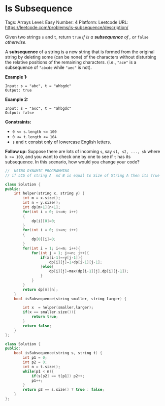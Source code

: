 # Is Subsequence

Tags: Arrays
Level: Easy
Number: 4
Platform: Leetcode
URL: https://leetcode.com/problems/is-subsequence/description/

Given two strings `s` and `t`, return `true` *if  is a **subsequence** of , or* `false` *otherwise*.

A **subsequence** of a string is a new string that is formed from the original string by deleting some (can be none) of the characters without disturbing the relative positions of the remaining characters. (i.e., `"ace"` is a subsequence of `"abcde` while `"aec"` is not).

**Example 1:**

```
Input: s = "abc", t = "ahbgdc"
Output: true

```

**Example 2:**

```
Input: s = "axc", t = "ahbgdc"
Output: false

```

**Constraints:**

- `0 <= s.length <= 100`
- `0 <= t.length <= 104`
- `s` and `t` consist only of lowercase English letters.

**Follow up:** Suppose there are lots of incoming `s`, say `s1, s2, ..., sk` where `k >= 109`, and you want to check one by one to see if `t` has its subsequence. In this scenario, how would you change your code?

```cpp
//  USING DYNAMIC PROGRAMMING 
// if LCS of string A  nd B is equal to Size of String A then its True else false;

class Solution {
public:
    int helper(string x, string y) {
        int m = x.size();
        int n = y.size();
        int dp[m+1][n+1];
        for(int i = 0; i<=m; i++)
        {
            dp[i][0]=0;
        }
        for(int i = 0; i<=n; i++)
        {
            dp[0][i]=0;
        }
        for(int i = 1; i<=m; i++){
            for(int j = 1; j<=n; j++){
                if(x[i-1]==y[j-1]){
                    dp[i][j]=1+dp[i-1][j-1];
                }else{
                    dp[i][j]=max(dp[i-1][j],dp[i][j-1]);
                }
            }
        }
        return dp[m][n];
    }
    bool isSubsequence(string smaller, string larger) {

        int x  = helper(smaller,larger);
        if(x == smaller.size()){
            return true;
        }
        return false;      
    }
};
```

```cpp
class Solution {
public:
    bool isSubsequence(string s, string t) {
        int p1 = 0;
        int p2 = 0;
        int n = t.size();
        while(p1 < n){
            if(s[p2] == t[p1]) p2++;
            p1++;
        }
        return p2 == s.size() ? true : false;
    }
};
```